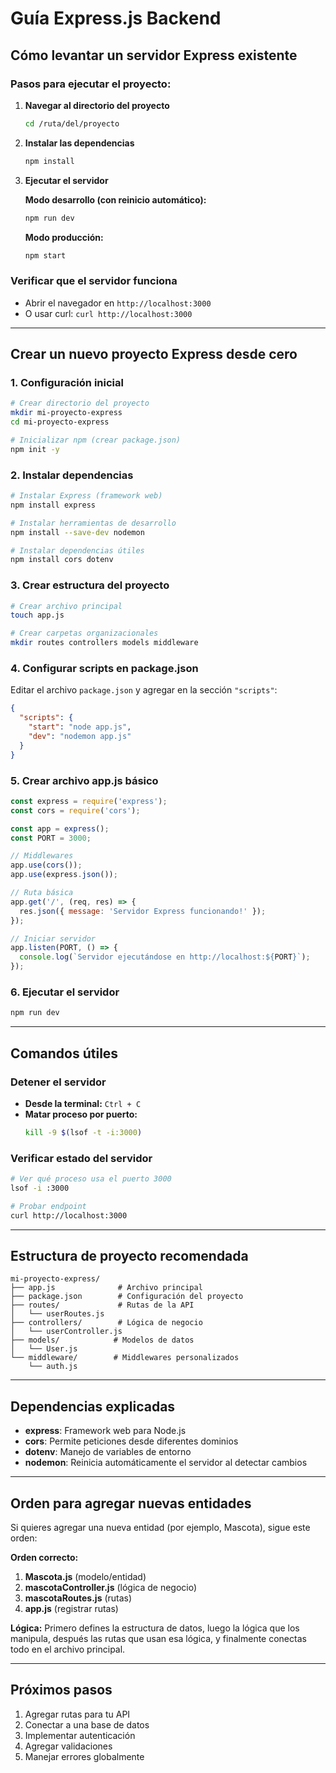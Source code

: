 # Guía Express.js Backend

## Cómo levantar un servidor Express existente

### Pasos para ejecutar el proyecto:

1. **Navegar al directorio del proyecto**
   ```bash
   cd /ruta/del/proyecto
   ```

2. **Instalar las dependencias**
   ```bash
   npm install
   ```

3. **Ejecutar el servidor**
   
   **Modo desarrollo (con reinicio automático):**
   ```bash
   npm run dev
   ```
   
   **Modo producción:**
   ```bash
   npm start
   ```

### Verificar que el servidor funciona
- Abrir el navegador en `http://localhost:3000`
- O usar curl: `curl http://localhost:3000`

---

## Crear un nuevo proyecto Express desde cero

### 1. Configuración inicial
```bash
# Crear directorio del proyecto
mkdir mi-proyecto-express
cd mi-proyecto-express

# Inicializar npm (crear package.json)
npm init -y
```

### 2. Instalar dependencias
```bash
# Instalar Express (framework web)
npm install express

# Instalar herramientas de desarrollo
npm install --save-dev nodemon

# Instalar dependencias útiles
npm install cors dotenv
```

### 3. Crear estructura del proyecto
```bash
# Crear archivo principal
touch app.js

# Crear carpetas organizacionales
mkdir routes controllers models middleware
```

### 4. Configurar scripts en package.json
Editar el archivo `package.json` y agregar en la sección `"scripts"`:
```json
{
  "scripts": {
    "start": "node app.js",
    "dev": "nodemon app.js"
  }
}
```

### 5. Crear archivo app.js básico
```javascript
const express = require('express');
const cors = require('cors');

const app = express();
const PORT = 3000;

// Middlewares
app.use(cors());
app.use(express.json());

// Ruta básica
app.get('/', (req, res) => {
  res.json({ message: 'Servidor Express funcionando!' });
});

// Iniciar servidor
app.listen(PORT, () => {
  console.log(`Servidor ejecutándose en http://localhost:${PORT}`);
});
```

### 6. Ejecutar el servidor
```bash
npm run dev
```

---

## Comandos útiles

### Detener el servidor
- **Desde la terminal:** `Ctrl + C`
- **Matar proceso por puerto:**
  ```bash
  kill -9 $(lsof -t -i:3000)
  ```

### Verificar estado del servidor
```bash
# Ver qué proceso usa el puerto 3000
lsof -i :3000

# Probar endpoint
curl http://localhost:3000
```

---

## Estructura de proyecto recomendada

```
mi-proyecto-express/
├── app.js              # Archivo principal
├── package.json        # Configuración del proyecto
├── routes/             # Rutas de la API
│   └── userRoutes.js
├── controllers/        # Lógica de negocio
│   └── userController.js
├── models/            # Modelos de datos
│   └── User.js
└── middleware/        # Middlewares personalizados
    └── auth.js
```

---

## Dependencias explicadas

- **express**: Framework web para Node.js
- **cors**: Permite peticiones desde diferentes dominios
- **dotenv**: Manejo de variables de entorno
- **nodemon**: Reinicia automáticamente el servidor al detectar cambios

---

## Orden para agregar nuevas entidades

Si quieres agregar una nueva entidad (por ejemplo, Mascota), sigue este orden:

**Orden correcto:**

1. **Mascota.js** (modelo/entidad)
2. **mascotaController.js** (lógica de negocio)
3. **mascotaRoutes.js** (rutas)
4. **app.js** (registrar rutas)

**Lógica:** Primero defines la estructura de datos, luego la lógica que los manipula, después las rutas que usan esa lógica, y finalmente conectas todo en el archivo principal.

---

## Próximos pasos

1. Agregar rutas para tu API
2. Conectar a una base de datos
3. Implementar autenticación
4. Agregar validaciones
5. Manejar errores globalmente